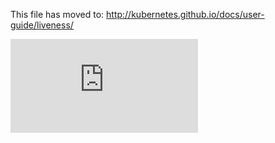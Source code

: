 <!-- BEGIN MUNGE: UNVERSIONED_WARNING -->


<!-- END MUNGE: UNVERSIONED_WARNING -->

This file has moved to: http://kubernetes.github.io/docs/user-guide/liveness/




<!-- BEGIN MUNGE: IS_VERSIONED -->
<!-- TAG IS_VERSIONED -->
<!-- END MUNGE: IS_VERSIONED -->


<!-- BEGIN MUNGE: GENERATED_ANALYTICS -->
[![Analytics](https://kubernetes-site.appspot.com/UA-36037335-10/GitHub/docs/user-guide/liveness/README.md?pixel)]()
<!-- END MUNGE: GENERATED_ANALYTICS -->
